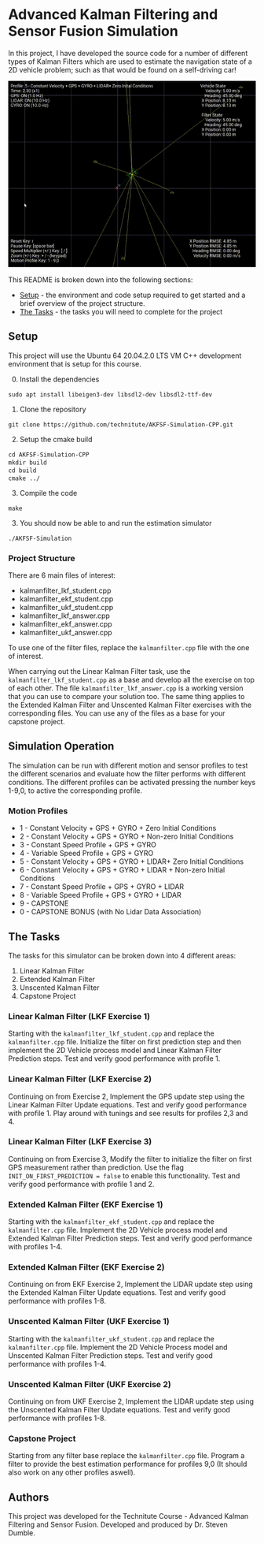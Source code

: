 # Advanced Kalman Filtering and Sensor Fusion Simulation #

In this project, I have developed the source code for a number of different types of Kalman Filters which are used to estimate the navigation state of a 2D vehicle problem; such as that would be found on a self-driving car!


![AKFSF-Simulation](/AKFSF-Simulation.gif)


This README is broken down into the following sections:

- [Setup](#setup) - the environment and code setup required to get started and a brief overview of the project structure.
 - [The Tasks](#the-tasks) - the tasks you will need to complete for the project

 ## Setup ##

This project will use the Ubuntu 64 20.04.2.0 LTS VM C++ development environment that is setup for this course.

 0. Install the dependencies
 ```
 sudo apt install libeigen3-dev libsdl2-dev libsdl2-ttf-dev
 ```
 
 1. Clone the repository
 ```
 git clone https://github.com/technitute/AKFSF-Simulation-CPP.git
 ```
 2. Setup the cmake build
 ```
 cd AKFSF-Simulation-CPP
 mkdir build
 cd build
 cmake ../
 ```

 3. Compile the code
 ```
 make
 ```
 
 3. You should now be able to and run the estimation simulator
 ```
 ./AKFSF-Simulation
 ```
### Project Structure ###
There are 6 main files of interest:
* kalmanfilter_lkf_student.cpp
* kalmanfilter_ekf_student.cpp
* kalmanfilter_ukf_student.cpp
* kalmanfilter_lkf_answer.cpp
* kalmanfilter_ekf_answer.cpp
* kalmanfilter_ukf_answer.cpp

To use one of the filter files, replace the ```kalmanfilter.cpp``` file with the one of interest.

When carrying out the Linear Kalman Filter task, use the ```kalmanfilter_lkf_student.cpp``` as a base and develop all the exercise on top of each other. The file ```kalmanfilter_lkf_answer.cpp``` is a working version that you can use to compare your solution too. The same thing applies to the Extended Kalman Filter and Unscented Kalman Filter exercises with the corresponding files. You can use any of the files as a base for your capstone project.

## Simulation Operation ##
The simulation can be run with different motion and sensor profiles to test the different scenarios and evaluate how the filter performs with different conditions. The different profiles can be activated pressing the number keys 1-9,0, to active the corresponding profile.

### Motion Profiles ###
* 1 - Constant Velocity + GPS + GYRO + Zero Initial Conditions
* 2 - Constant Velocity + GPS + GYRO + Non-zero Initial Conditions
* 3 - Constant Speed Profile + GPS + GYRO
* 4 - Variable Speed Profile + GPS + GYRO
* 5 - Constant Velocity + GPS + GYRO + LIDAR+ Zero Initial Conditions
* 6 - Constant Velocity + GPS + GYRO + LIDAR + Non-zero Initial Conditions
* 7 - Constant Speed Profile + GPS + GYRO + LIDAR
* 8 - Variable Speed Profile + GPS + GYRO + LIDAR
* 9 - CAPSTONE
* 0 - CAPSTONE BONUS (with No Lidar Data Association)



## The Tasks ##
The tasks for this simulator can be broken down into 4 different areas:
1. Linear Kalman Filter
2. Extended Kalman Filter
3. Unscented Kalman Filter
4. Capstone Project

### Linear Kalman Filter (LKF Exercise 1)
Starting with the ```kalmanfilter_lkf_student.cpp``` and replace the ```kalmanfilter.cpp``` file. Initialize the filter on first prediction step and then implement the 2D Vehicle process model and Linear Kalman Filter Prediction steps. Test and verify good performance with profile 1.

### Linear Kalman Filter (LKF Exercise 2)
Continuing on from Exercise 2, Implement the GPS update step using the Linear Kalman Filter Update equations. Test and verify good performance with profile 1. Play around with tunings and see results for profiles 2,3 and 4.

### Linear Kalman Filter (LKF Exercise 3)
Continuing on from Exercise 3, Modify the filter to initialize the filter on first GPS measurement rather than prediction. Use the flag ```INIT_ON_FIRST_PREDICTION = false``` to enable this functionality. Test and verify good performance with profile 1 and 2.

### Extended Kalman Filter (EKF Exercise 1)
Starting with the ```kalmanfilter_ekf_student.cpp``` and replace the ```kalmanfilter.cpp``` file. 
Implement the 2D Vehicle process model and Extended Kalman Filter Prediction steps. Test and verify good performance with profiles 1-4.

### Extended Kalman Filter (EKF Exercise 2)
Continuing on from EKF Exercise 2, Implement the LIDAR update step using the Extended Kalman Filter Update equations. Test and verify good performance with profiles 1-8.

### Unscented Kalman Filter (UKF Exercise 1)
Starting with the ```kalmanfilter_ukf_student.cpp``` and replace the ```kalmanfilter.cpp``` file. 
Implement the 2D Vehicle Process model and Unscented Kalman Filter Prediction steps. Test and verify good performance with profiles 1-4.

### Unscented Kalman Filter (UKF Exercise 2)
Continuing on from UKF Exercise 2, Implement the LIDAR update step using the Unscented Kalman Filter Update equations. Test and verify good performance with profiles 1-8.

### Capstone Project
Starting from any filter base replace the ```kalmanfilter.cpp``` file. Program a filter to provide the best estimation performance for profiles 9,0 (It should also work on any other profiles aswell).

## Authors ##

This project was developed for the Technitute Course - Advanced Kalman Filtering and Sensor Fusion. Developed and produced by Dr. Steven Dumble.
